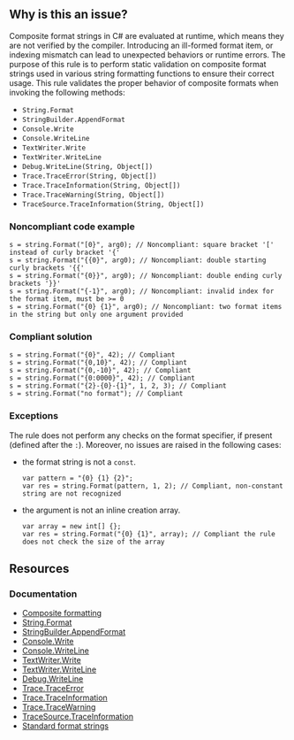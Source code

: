 ## Why is this an issue?

Composite format strings in C# are evaluated at runtime, which means they are not verified by the compiler. Introducing an ill-formed format item,
or indexing mismatch can lead to unexpected behaviors or runtime errors. The purpose of this rule is to perform static validation on composite format
strings used in various string formatting functions to ensure their correct usage. This rule validates the proper behavior of composite formats when
invoking the following methods:

-   `String.Format`
-   `StringBuilder.AppendFormat`
-   `Console.Write`
-   `Console.WriteLine`
-   `TextWriter.Write`
-   `TextWriter.WriteLine`
-   `Debug.WriteLine(String, Object[])`
-   `Trace.TraceError(String, Object[])`
-   `Trace.TraceInformation(String, Object[])`
-   `Trace.TraceWarning(String, Object[])`
-   `TraceSource.TraceInformation(String, Object[])`

### Noncompliant code example

    s = string.Format("[0}", arg0); // Noncompliant: square bracket '[' instead of curly bracket '{'
    s = string.Format("{{0}", arg0); // Noncompliant: double starting curly brackets '{{'
    s = string.Format("{0}}", arg0); // Noncompliant: double ending curly brackets '}}'
    s = string.Format("{-1}", arg0); // Noncompliant: invalid index for the format item, must be >= 0
    s = string.Format("{0} {1}", arg0); // Noncompliant: two format items in the string but only one argument provided

### Compliant solution

    s = string.Format("{0}", 42); // Compliant
    s = string.Format("{0,10}", 42); // Compliant
    s = string.Format("{0,-10}", 42); // Compliant
    s = string.Format("{0:0000}", 42); // Compliant
    s = string.Format("{2}-{0}-{1}", 1, 2, 3); // Compliant
    s = string.Format("no format"); // Compliant

### Exceptions

The rule does not perform any checks on the format specifier, if present (defined after the `:`). Moreover, no issues are raised in the
following cases:

-   the format string is not a `const`. 

        var pattern = "{0} {1} {2}";
        var res = string.Format(pattern, 1, 2); // Compliant, non-constant string are not recognized
-   the argument is not an inline creation array. 

        var array = new int[] {};
        var res = string.Format("{0} {1}", array); // Compliant the rule does not check the size of the array

## Resources

### Documentation

-   [Composite formatting](https://learn.microsoft.com/en-us/dotnet/standard/base-types/composite-formatting)
-   [String.Format](https://learn.microsoft.com/en-us/dotnet/api/system.string.format)
-   [StringBuilder.AppendFormat](https://learn.microsoft.com/en-us/dotnet/api/system.text.stringbuilder.appendformat)
-   [Console.Write](https://learn.microsoft.com/en-us/dotnet/api/system.console.write)
-   [Console.WriteLine](https://learn.microsoft.com/en-us/dotnet/api/system.console.writeline)
-   [TextWriter.Write](https://learn.microsoft.com/en-us/dotnet/api/system.io.textwriter.write)
-   [TextWriter.WriteLine](https://learn.microsoft.com/en-us/dotnet/api/system.io.textwriter.writeline)
-   [Debug.WriteLine](https://learn.microsoft.com/en-us/dotnet/api/system.diagnostics.debug.writeline)
-   [Trace.TraceError](https://learn.microsoft.com/en-us/dotnet/api/system.diagnostics.trace.traceerror)
-   [Trace.TraceInformation](https://learn.microsoft.com/en-us/dotnet/api/system.diagnostics.trace.traceinformation)
-   [Trace.TraceWarning](https://learn.microsoft.com/en-us/dotnet/api/system.diagnostics.trace.tracewarning)
-   [TraceSource.TraceInformation](https://learn.microsoft.com/en-us/dotnet/api/system.diagnostics.tracesource.traceinformation)
-   [Standard format strings](https://learn.microsoft.com/en-us/dotnet/standard/base-types/formatting-types)